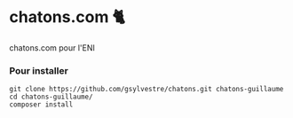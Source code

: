 # chatons.com 🐈
chatons.com pour l'ENI

### Pour installer  

```
git clone https://github.com/gsylvestre/chatons.git chatons-guillaume 
cd chatons-guillaume/
composer install 
```
